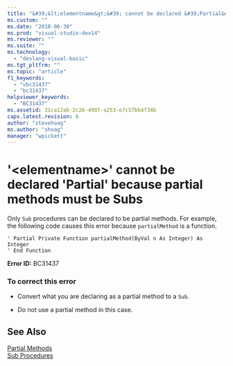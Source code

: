 ```yaml
---
title: "&#39;&lt;elementname&gt;&#39; cannot be declared &#39;Partial&#39; because partial methods must be Subs | Microsoft Docs"
ms.custom: ""
ms.date: "2018-06-30"
ms.prod: "visual-studio-dev14"
ms.reviewer: ""
ms.suite: ""
ms.technology: 
  - "devlang-visual-basic"
ms.tgt_pltfrm: ""
ms.topic: "article"
f1_keywords: 
  - "vbc31437"
  - "bc31437"
helpviewer_keywords: 
  - "BC31437"
ms.assetid: 31ca12ab-2c26-4907-a253-e7c57bb4f34b
caps.latest.revision: 6
author: "stevehoag"
ms.author: "shoag"
manager: "wpickett"
---
```

# &#39;&lt;elementname&gt;&#39; cannot be declared &#39;Partial&#39; because partial methods must be Subs
Only `Sub` procedures can be declared to be partial methods. For example, the following code causes this error because `partialMethod` is a function.  
  
```  
' Partial Private Function partialMethod(ByVal n As Integer) As Integer  
' End Function  
```  
  
 **Error ID:** BC31437  
  
### To correct this error  
  
-   Convert what you are declaring as a partial method to a `Sub`.  
  
-   Do not use a partial method in this case.  
  
## See Also  
 [Partial Methods](../Topic/Partial%20Methods%20\(Visual%20Basic\).md)   
 [Sub Procedures](../Topic/Sub%20Procedures%20\(Visual%20Basic\).md)